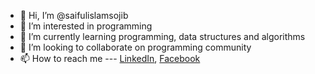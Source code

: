 - 👋 Hi, I’m @saifulislamsojib
- 👀 I’m interested in programming
- 🌱 I’m currently learning programming, data structures and algorithms
- 💞️ I’m looking to collaborate on programming community
- 📫 How to reach me --- [LinkedIn](https://www.linkedin.com/in/saiful-sojib/),  [Facebook](https://www.facebook.com/saifulsojib.bd)

<!---
saifulislamsojib/saifulislamsojib is a ✨ special ✨ repository because its `README.md` (this file) appears on your GitHub profile.
You can click the Preview link to take a look at your changes.
--->
